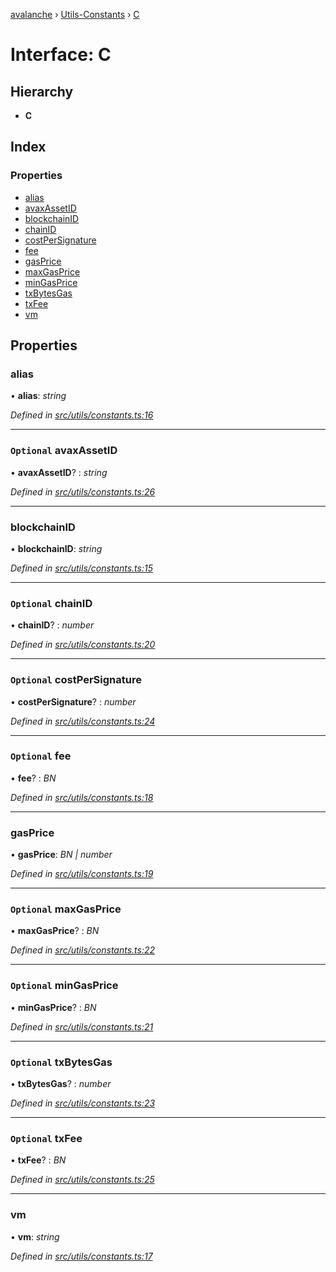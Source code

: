 [avalanche](../README.md) › [Utils-Constants](../modules/utils_constants.md) › [C](utils_constants.c.md)

# Interface: C

## Hierarchy

* **C**

## Index

### Properties

* [alias](utils_constants.c.md#alias)
* [avaxAssetID](utils_constants.c.md#optional-avaxassetid)
* [blockchainID](utils_constants.c.md#blockchainid)
* [chainID](utils_constants.c.md#optional-chainid)
* [costPerSignature](utils_constants.c.md#optional-costpersignature)
* [fee](utils_constants.c.md#optional-fee)
* [gasPrice](utils_constants.c.md#gasprice)
* [maxGasPrice](utils_constants.c.md#optional-maxgasprice)
* [minGasPrice](utils_constants.c.md#optional-mingasprice)
* [txBytesGas](utils_constants.c.md#optional-txbytesgas)
* [txFee](utils_constants.c.md#optional-txfee)
* [vm](utils_constants.c.md#vm)

## Properties

###  alias

• **alias**: *string*

*Defined in [src/utils/constants.ts:16](https://github.com/ava-labs/avalanchejs/blob/ca67b81/src/utils/constants.ts#L16)*

___

### `Optional` avaxAssetID

• **avaxAssetID**? : *string*

*Defined in [src/utils/constants.ts:26](https://github.com/ava-labs/avalanchejs/blob/ca67b81/src/utils/constants.ts#L26)*

___

###  blockchainID

• **blockchainID**: *string*

*Defined in [src/utils/constants.ts:15](https://github.com/ava-labs/avalanchejs/blob/ca67b81/src/utils/constants.ts#L15)*

___

### `Optional` chainID

• **chainID**? : *number*

*Defined in [src/utils/constants.ts:20](https://github.com/ava-labs/avalanchejs/blob/ca67b81/src/utils/constants.ts#L20)*

___

### `Optional` costPerSignature

• **costPerSignature**? : *number*

*Defined in [src/utils/constants.ts:24](https://github.com/ava-labs/avalanchejs/blob/ca67b81/src/utils/constants.ts#L24)*

___

### `Optional` fee

• **fee**? : *BN*

*Defined in [src/utils/constants.ts:18](https://github.com/ava-labs/avalanchejs/blob/ca67b81/src/utils/constants.ts#L18)*

___

###  gasPrice

• **gasPrice**: *BN | number*

*Defined in [src/utils/constants.ts:19](https://github.com/ava-labs/avalanchejs/blob/ca67b81/src/utils/constants.ts#L19)*

___

### `Optional` maxGasPrice

• **maxGasPrice**? : *BN*

*Defined in [src/utils/constants.ts:22](https://github.com/ava-labs/avalanchejs/blob/ca67b81/src/utils/constants.ts#L22)*

___

### `Optional` minGasPrice

• **minGasPrice**? : *BN*

*Defined in [src/utils/constants.ts:21](https://github.com/ava-labs/avalanchejs/blob/ca67b81/src/utils/constants.ts#L21)*

___

### `Optional` txBytesGas

• **txBytesGas**? : *number*

*Defined in [src/utils/constants.ts:23](https://github.com/ava-labs/avalanchejs/blob/ca67b81/src/utils/constants.ts#L23)*

___

### `Optional` txFee

• **txFee**? : *BN*

*Defined in [src/utils/constants.ts:25](https://github.com/ava-labs/avalanchejs/blob/ca67b81/src/utils/constants.ts#L25)*

___

###  vm

• **vm**: *string*

*Defined in [src/utils/constants.ts:17](https://github.com/ava-labs/avalanchejs/blob/ca67b81/src/utils/constants.ts#L17)*
